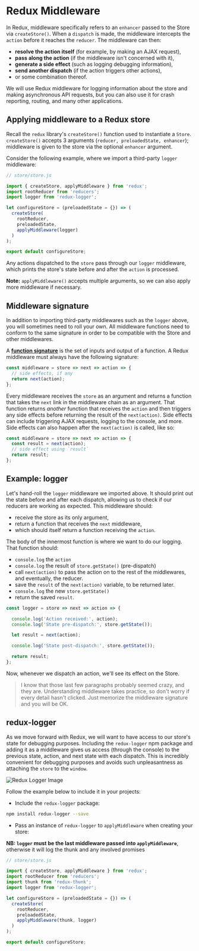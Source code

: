 # Redux Middleware

In Redux, middleware specifically refers to an `enhancer` passed to the Store
via `createStore()`. When a `dispatch` is made, the middleware intercepts the
`action` before it reaches the `reducer`. The middleware can then:

- **resolve the action itself** (for example, by making an AJAX request),
- **pass along the action** (if the middleware isn't concerned with it),
- **generate a side effect** (such as logging debugging information),
- **send another dispatch** (if the action triggers other actions),
- or some combination thereof.

We will use Redux middleware for logging information about the store and making
asynchronous API requests, but you can also use it for crash reporting, routing,
and many other applications.

## Applying middleware to a Redux store

Recall the `redux` library's `createStore()` function used to instantiate a
`Store`.  `createStore()` accepts 3 arguments (`reducer, preloadedState,
enhancer`); middleware is given to the store via the optional `enhancer`
argument.

Consider the following example, where we import a third-party `logger`
middleware:

```js
// store/store.js

import { createStore, applyMiddleware } from 'redux';
import rootReducer from 'reducers';
import logger from 'redux-logger';

let configureStore = (preloadedState = {}) => (
  createStore(
    rootReducer,
    preloadedState,
    applyMiddleware(logger)
  )
);

export default configureStore;
```

Any actions dispatched to the `store` pass through our `logger` middleware,
which prints the store's state before and after the `action` is processed.

**Note:** `applyMiddleware()` accepts multiple arguments, so we can also apply
more middleware if necessary.

## Middleware signature

In addition to importing third-party middlewares such as the `logger` above, you
will sometimes need to roll your own. All middleware functions need to conform
to  the same signature in order to be compatible with the Store and
other middlewares.

A [**function signature**][signature] is the set of inputs and output of a
function. A Redux middleware must always have the following signature:

```js
const middleware = store => next => action => {
  // side effects, if any
  return next(action);
};
```

Every middleware receives the `store` as an argument and returns a function that
takes the `next` link in the middleware chain as an argument. That function
returns *another* function that receives the `action` and then triggers any side
effects before returning the result of the `next(action)`. Side effects can
include triggering AJAX requests, logging to the console, and more. Side effects
can also happen after the `next(action)` is called, like so:

```js
const middleware = store => next => action => {
  const result = next(action);
  // side effect using `result`
  return result;
};
```

## Example: logger

Let's hand-roll the `logger` middleware we imported above. It should print out
the state before and after each dispatch, allowing us to check if our reducers
are working as expected. This middleware should:

-	receive the store as its only argument,
- return a function that receives the `next` middleware,
-	which should itself return a function receiving the `action`.

The body of the innermost function is where we want to do our logging. That function should:

- `console.log` the `action`
- `console.log` the result of `store.getState()` (pre-dispatch)
- call `next(action)` to pass the action on to the rest of the middlewares, and
eventually, the reducer.
- save the `result` of the `next(action)` variable, to be returned later.
- `console.log` the new `store.getState()`
- return the saved `result`.

```js
const logger = store => next => action => {

  console.log('Action received:', action);
  console.log('State pre-dispatch:', store.getState());

  let result = next(action);

  console.log('State post-dispatch:', store.getState());

  return result;
};
```

Now, whenever we dispatch an action, we'll see its effect on the Store.

> I know that those last few paragraphs probably seemed crazy, and they are.
> Understanding middleware takes practice, so don't worry if every detail hasn't
> clicked. Just memorize the middleware signature and you will be OK.

## redux-logger

As we move forward with Redux, we will want to have access to our store's state for debugging purposes. Including the `redux-logger` npm package and adding it as a middleware gives us access (through the console) to the previous state, action, and next state with each dispatch. This is incredibly convenient for debugging purposes and avoids such unpleasantness as attaching the `store` to the `window`. 

![Redux Logger Image]

Follow the example below to include it in your projects:

* Include the `redux-logger` package:

```sh
npm install redux-logger --save
```

* Pass an instance of `redux-logger` to `applyMiddleware` when creating your store:
	
**NB: `logger` must be the last middleware passed into `applyMiddleware`**, otherwise it will log the thunk and any involved promises

```js
// store/store.js

import { createStore, applyMiddleware } from 'redux';
import rootReducer from 'reducers';
import thunk from 'redux-thunk';
import logger from 'redux-logger';

let configureStore = (preloadedState = {}) => (
  createStore(
    rootReducer,
    preloadedState,
    applyMiddleware(thunk, logger)
  )
);

export default configureStore;  
```

[signature]: https://developer.mozilla.org/en-US/docs/Glossary/Signature/Function
[Redux Logger Image]: https://camo.githubusercontent.com/73b5dc54ec615f18746e8472e02d130f79a3cf9f/687474703a2f2f692e696d6775722e636f6d2f43674175486c452e706e67

